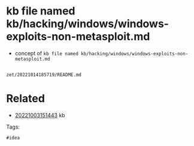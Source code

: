 # kb file named kb/hacking/windows/windows-exploits-non-metasploit.md

- concept of `kb file named kb/hacking/windows/windows-exploits-non-metasploit.md`

```
```

` zet/20221014185719/README.md `

# Related

- [20221003151443](/zet/20221003151443/README.md) kb

Tags:

    #idea
